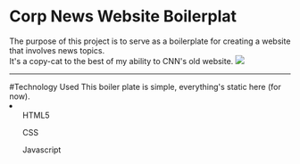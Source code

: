 # Corp News Website Boilerplat
The purpose of this project is to serve as a boilerplate for creating a website that involves news topics.<br>
It's a copy-cat to the best of my ability to CNN's old website.
<img src="https://ibb.co/d4ziWF">
<hr>
#Technology Used
This boiler plate is simple, everything's static here (for now).
<li>
  <ul>HTML5</ul>
  <ul>CSS</ul>
  <ul>Javascript</ul>
</li>
